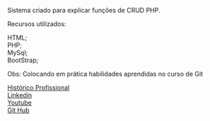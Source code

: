 Sistema criado para explicar funções de CRUD PHP.

Recursos utilizados:

HTML;<br/>
PHP;<br/>
MySql;<br/>
BootStrap;<br/>

Obs: Colocando em prática habilidades aprendidas no curso de Git

<a href="https://b2sdigital.com.br/historico-bruno-santana/" target="_blank">Histórico Profissional</a><br/>
<a href="https://www.linkedin.com/in/bruno-santana-ab408b179/" target="_blank">Linkedin</a> <br/>
<a href="https://www.youtube.com/@_brunosantana" target="_blank">Youtube</a><br/>
<a href="https://github.com/brunosantana84" target="_blank">Git Hub</a><br/>
